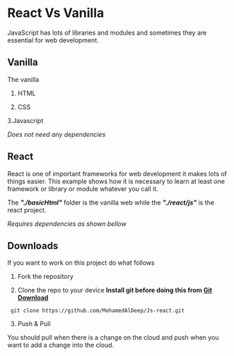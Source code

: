 # React Vs Vanilla
JavaScript has lots of libraries and modules and sometimes they are essential for web development.
## Vanilla 
The vanilla 

1. HTML

2. CSS

3.Javascript

*Does not need any dependencies* 
## React
React is one of important frameworks for web development it makes lots of things easier.
This example shows how it is necessary to learn at least one framework or library or module whatever you call it.

The ***"./basicHtml"*** folder is the vanilla web while the ***"./react/js"*** is the react project.

*Requires dependencies as shown bellow*
## Downloads
If you want to work on this project do what follows 

1. Fork the repository

2. Clone the repo to your device
**Install git before doing this from [Git Download](https://git-scm.com/)**
```
 git clone https://github.com/MohamedAlDeep/Js-react.git
```

3. Push & Pull

You should pull when there is a change on the cloud and push when you want to add a change into the cloud.
